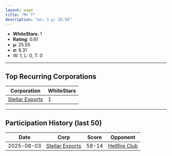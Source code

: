 ```yaml
---
layout: page
title: "Mr T"
description: "ws: 1 μ: 25.55"
---
```

- **WhiteStars**: 1
- **Rating**: 0.61
- **μ**: 25.55  
- **σ**: 8.31
- W: 1, L: 0, T: 0

---

## Top Recurring Corporations

| Corporation | WhiteStars |
| --- | --- |
| [Stellar Exports](https://ws.tsl.rocks/corp/44e91582df527f0e9d3977b4c713db38b9c73a98e95ba353eccdcc601e64d027/) | 1 |

---

## Participation History (last 50)

| Date | Corp | Score | Opponent |
| --- | --- | --- | --- |
| 2025-08-03 | [Stellar Exports](https://ws.tsl.rocks/corp/44e91582df527f0e9d3977b4c713db38b9c73a98e95ba353eccdcc601e64d027/) | 58-14 | [Hellfire Club](https://ws.tsl.rocks/corp/c7836cb5499149d8631d0f49b7e91f08f0cf47c3bd10a9492ad6a3f7c25d7eab/) |